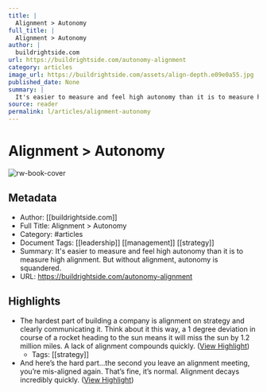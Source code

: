 ```yaml
---
title: |
  Alignment > Autonomy
full_title: |
  Alignment > Autonomy
author: |
  buildrightside.com
url: https://buildrightside.com/autonomy-alignment
category: articles
image_url: https://buildrightside.com/assets/align-depth.e09e0a55.jpg
published_date: None
summary: |
  It's easier to measure and feel high autonomy than it is to measure high alignment. But without alignment, autonomy is squandered.
source: reader
permalink: l/articles/alignment-autonomy
---
```

# Alignment > Autonomy

![rw-book-cover](https://buildrightside.com/assets/align-depth.e09e0a55.jpg)

## Metadata
- Author: [[buildrightside.com]]
- Full Title: Alignment > Autonomy
- Category: #articles
- Document Tags: [[leadership]] [[management]] [[strategy]] 
- Summary: It's easier to measure and feel high autonomy than it is to measure high alignment. But without alignment, autonomy is squandered.
- URL: https://buildrightside.com/autonomy-alignment

## Highlights
- The hardest part of building a company is alignment on strategy and clearly communicating it. Think about it this way, a 1 degree deviation in course of a rocket heading to the sun means it will miss the sun by 1.2 million miles. A lack of alignment compounds quickly. ([View Highlight](https://read.readwise.io/read/01h98023667cfz38103y1cg98s))
    - Tags: [[strategy]] 
- And here’s the hard part…the second you leave an alignment meeting, you’re mis-aligned again. That’s fine, it’s normal.
  Alignment decays incredibly quickly. ([View Highlight](https://read.readwise.io/read/01h9802ksahqph6zp9528w6ym1))


